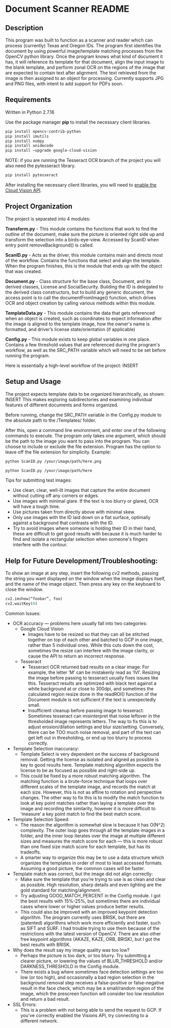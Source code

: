 # Document Scanner README

## Description
This program was built to function as a scanner and reader which can process (currently) Texas and Oregon IDs. The program first identifies the document by using powerful image/template matching processes from the OpenCV python library. Once the program knows what kind of document it has, it will reference its template for that document, align the input image to the blank template, and perform zonal OCR on the regions of the image that are expected to contain text after alignment. The text retrieved from the image is then assigned to an object for processing. Currently supports JPG and PNG files, with intent to add support for PDFs soon.

## Requirements
Written in Python 2.7.16

Use the package manager **pip** to install the necessary client libraries.
```bash
pip install opencv-contrib-python
pip install imutils
pip install numpy
pip install unidecode
pip install —upgrade google-cloud-vision
```
NOTE: if you are running the Tesseract OCR branch of the project you will also need the pytesseract library.
```bash
pip install pytesseract
```
After installing the necessary client libraries, you will need to [enable the Cloud Vision API](https://cloud.google.com/vision/docs/before-you-begin).


## Project Organization
The project is separated into 4 modules:

**Transform.py** - This module contains the functions that work to find the outline of the document, make sure the picture is oriented right side up and transform the selection into a birds-eye-view. Accessed by ScanID when entry point removeBackground() is called.

**ScanID.py** - Acts as the driver, this module contains main and directs most of the workflow. Contains the functions that select and align the template. When the program finishes, this is the module that ends up with the object that was created.

**Document.py** - Class structure for the base class, Document, and its derived classes, License and SocialSecurity. Building the ID is delegated to the derived class constructors, but to build any generic document, the access point is to call the documentFromImage() function, which drives OCR and object creation by calling various methods within this module.

**TemplateData.py** - This module contains the data that gets referenced when an object is created, such as coordinates to expect information after the image is aligned to the template image, how the owner's name is formatted, and driver’s license state/orientation (if applicable)

**Config.py** - This module exists to keep global variables in one place. Contains a few threshold values that are referenced during the program's workflow, as well as the SRC_PATH variable which will need to be set before running the program.

Here is essentially a high-level workflow of the project:
INSERT

## Setup and Usage
The project expects template data to be organized hierarchically, as shown:
INSERT
This makes exploring subdirectories and examining individual features of different documents and forms organized.

Before running, change the SRC_PATH variable in the Config.py module to the absolute path to the /Templates/ folder.

After this, open a command line environment, and enter one of the following commands to execute. The program only takes one argument, which should be the path to the image you want to pass into the program. You can choose to include or exclude the file extension. Program has the option to leave off the file extension for simplicity. Example:
```bash
python ScanID.py /your/image/path/here.png
```
```bash
python ScanID.py /your/image/path/here
```

Tips for submitting test images:
* Use clean, clear, well-lit images that capture the entire document without cutting off any corners or edges. 
* Use images with minimal glare. If the text is too blurry or glared, OCR will have a tough time.
* Use pictures taken from directly above with minimal skew.
* Only use images with the ID laid down on a flat surface, optimally against a background that contrasts with the ID.
* Try to avoid images where someone is holding their ID in their hand, these are difficult to get good results with because it is much harder to find and isolate a rectangular selection when someone's fingers interfere with the contour.

## Help for Future Development/Troubleshooting:
To show an image at any step, insert the following cv2 methods, passing the string you want displayed on the window when the image displays itself, and the name of the image object. Then press any key on the keyboard to close the window.
```Python
cv2.imshow(“foobar”, foo)
cv2.waitKey(0)
```

Common Issues:
* OCR accuracy — problems here usually fall into two categories:
   * Google Cloud Vision
      * Images have to be resized so that they can all be stitched together on top of each other and batched to GCP in one image, rather than 5 individual ones. While this cuts down the cost, sometimes the resize can interfere with the image clarity, or cause the API to return an incorrect response.
   * Tesseract
      * Tesseract OCR returned bad results on a clear image: For example, the letter ‘M’ can be mistakenly read as ‘IVI’. Resizing the image before passing to tesseract usually fixes issues like this. Tesseract results are optimized with black text against a white background at or close to 300dpi, and sometimes the calculated region resize done in the readROI() function of the Document module is not sufficient if the text is unexpectedly small.
      * Insufficient cleanup before passing image to tesseract: Sometimes tesseract can misinterpret that noise leftover in the thresholded image represents letters. The way to fix this is to adjust erosion/dilation settings and blur size/setting. Conversely, there can be TOO much noise removal, and part of the text can get left out in thresholding, or end up too blurry to process correctly.
* Template Selection inaccuracy:
    * Template Select is very dependent on the success of background removal. Getting the license as isolated and aligned as possible is key to good results here. Template matching algorithm expects the license to be as focused as possible and right-side up.
    * This could be fixed by a more robust matching algorithm. The matching function is a brute-force technique that loops over different scales of the template image, and records the match at each size. However, this is not as affine to rotation and perspective changes. The other way to fix this is to modify the match function to look at key point matches rather than laying a template over the image and recording the similarity, however it is more difficult to ‘measure’ a key point match to find the best match score.
* Template Selection Speed:
    * The reason the algorithm is somewhat slow is because it has O(N^2) complexity. The outer loop goes through all the template images in a folder, and the inner loop iterates over the image at multiple different sizes and measures the match score for each — this is more robust than one fixed size match score for each template, but has its tradeoffs.
    * A smarter way to organize this may be to use a data structure which organizes the templates in order of most to least accessed formats. Assuming a good picture, the common cases will be faster.
* Template match was correct, but the image did not align correctly:
    * Make sure the template that you’re trying to use is as clean and clear as possible. High resolution, sharp details and even lighting are the gold standard for matching/alignment. 
    * Try adjusting GOOD_MATCH_PERCENT in the Config module. I got the best results with 15%-25%, but sometimes there are individual cases where lower or higher values produce better results.
    * This could also be improved with an improved keypoint detection algorithm. The program currently uses BRISK, but there are (patented) algorithms which work more efficiently and faster, such as SIFT and SURF. I had trouble trying to use them because of the restrictions with the latest version of OpenCV. There are also other free keypoint algorithms (AKAZE, KAZE, ORB, BRISK), but I got the best results with BRISK.
* Why does the result say my image quality was too low? 
    * Perhaps the picture is too dark, or too blurry. Try submitting a clearer picture, or lowering the values of BLUR_THRESHOLD and/or DARKNESS_THRESHOLD in the Config module.
    * There exists a bug where sometimes face detection settings are too low (or too high), and occasionally a bad region selection in the background removal step receives a false-positive or false-negative result in the face check, which may be a small/random region of the image, which the prescreen function will consider too low resolution and return a bad result.
* SSL Errors:
  * This is a problem with not being able to send the request to GCP. If you've correctly enabled the Visions API, try connecting to a different network.

